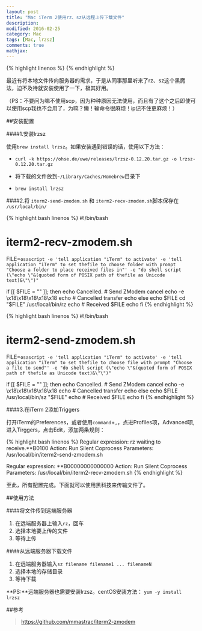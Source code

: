 ```yaml
---
layout: post
title: "Mac iTerm 2使用rz、sz从远程上传下载文件"
description: 
modified: 2016-02-25
category: Mac
tags: [Mac, lrzsz]
comments: true
mathjax: 
---
```

{% highlight linenos %}
{% endhighlight %}

最近有将本地文件传向服务器的需求，于是从同事那里听来了rz、sz这个黑魔法，迫不及待就安装使用了一下，极其好用。

（PS：不要问为嘛不使用scp，因为种种原因无法使用，而且有了这个之后即使可以使用scp我也不会用了，为嘛？懒！输命令很麻烦！ip记不住更麻烦！）

##安装配置

####1.安装lrzsz

使用`brew install lrzsz`。如果安装遇到错误的话，使用以下方法：

- `curl -k https://ohse.de/uwe/releases/lrzsz-0.12.20.tar.gz -o lrzsz-0.12.20.tar.gz`

- 将下载的文件放到`~/Library/Caches/Homebrew`目录下
- `brew install lrzsz`

####2.将 `iterm2-send-zmodem.sh` 和 `iterm2-recv-zmodem.sh`脚本保存在 `/usr/local/bin/`


{% highlight bash linenos %}
#!/bin/bash
# iterm2-recv-zmodem.sh

FILE=`osascript -e 'tell application "iTerm" to activate' -e 'tell application "iTerm" to set thefile to choose folder with prompt "Choose a folder to place received files in"' -e "do shell script (\"echo \"&(quoted form of POSIX path of thefile as Unicode text)&\"\")"`

if [[ $FILE = "" ]]; then
	echo Cancelled.
	# Send ZModem cancel
	echo -e \\x18\\x18\\x18\\x18\\x18
	echo \# Cancelled transfer
	echo
else
	echo $FILE
	cd "$FILE"
	/usr/local/bin/rz 
	echo \# Received $FILE
	echo
fi
{% endhighlight %}



{% highlight bash linenos %}
#!/bin/bash
# iterm2-send-zmodem.sh

FILE=`osascript -e 'tell application "iTerm" to activate' -e 'tell application "iTerm" to set thefile to choose file with prompt "Choose a file to send"' -e "do shell script (\"echo \"&(quoted form of POSIX path of thefile as Unicode text)&\"\")"`

if [[ $FILE = "" ]]; then
	echo Cancelled.
	# Send ZModem cancel
	echo -e \\x18\\x18\\x18\\x18\\x18
	echo \# Cancelled transfer
	echo
else
	echo $FILE
	/usr/local/bin/sz "$FILE"
	echo \# Received $FILE
	echo
fi
{% endhighlight %}

####3.在iTerm 2添加Triggers

打开iTerm的Preferences，或者使用`command`+`,`，点进Profiles项，Advanced项,进入Tirggers，点击Edit，添加两条规则：

{% highlight bash linenos %}
Regular expression: rz waiting to receive.\*\*B0100
Action: Run Silent Coprocess
Parameters: /usr/local/bin/iterm2-send-zmodem.sh

Regular expression: \*\*B00000000000000
Action: Run Silent Coprocess
Parameters: /usr/local/bin/iterm2-recv-zmodem.sh
{% endhighlight %}

至此，所有配置完成。下面就可以使用黑科技来传输文件了。

##使用方法

####将文件传到远端服务器

1. 在远端服务器上输入`rz`，回车
2. 选择本地要上传的文件
3. 等待上传

####从远端服务器下载文件

1. 在远端服务器输入`sz filename filename1 ... filenameN`
2. 选择本地的存储目录
3. 等待下载

**PS:**远端服务器也需要安装lrzsz。centOS安装方法：
`yum -y install lrzsz`

##参考

> https://github.com/mmastrac/iterm2-zmodem